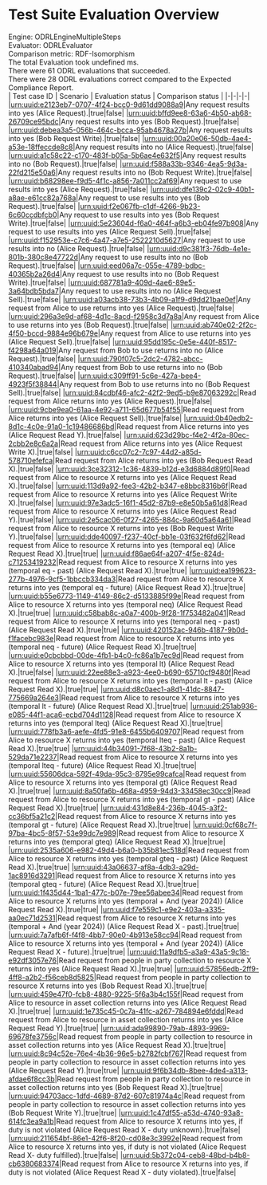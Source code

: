 # Test Suite Evaluation Overview
Engine: ODRLEngineMultipleSteps <br>
Evaluator: ODRLEvaluator <br>
Comparison metric: RDF-Isomorphism <br>
The total Evaluation took undefined ms. <br>
There were 61 ODRL evaluations that succeeded. <br>
There were 28 ODRL evaluations correct compared to the Expected Compliance Report. <br>
| Test case ID | Scenario | Evaluation status | Comparison status |
|-|-|-|-|
|[urn:uuid:e2123eb7-0707-4f24-bcc0-9d61dd9088a9](../test_cases/testcase-001-alice.ttl)|Any request results into yes (Alice Request).|true|false|
|[urn:uuid:bffd9ee8-63a6-4b50-ab68-26709ce95bdc](../test_cases/testcase-002-bob.ttl)|Any request results into yes (Bob Request).|true|false|
|[urn:uuid:debea3a5-056b-464c-bcca-95ab4678a27b](../test_cases/testcase-003-bob-write-y.ttl)|Any request results into yes (Bob Request Write).|true|false|
|[urn:uuid:00a20e06-50db-4ae4-a53e-18ffeccde8c8](../test_cases/testcase-004-alice.ttl)|Any request results into no (Alice Request).|true|false|
|[urn:uuid:a1c58c22-c170-483f-b05a-5b6ae4e632f5](../test_cases/testcase-005-bob.ttl)|Any request results into no (Bob Request).|true|false|
|[urn:uuid:f588a33b-9346-4ea5-9d3a-22fd215e50a6](../test_cases/testcase-006-bob-write-y.ttl)|Any request results into no (Bob Request Write).|true|false|
|[urn:uuid:b68298ee-f9d5-4f1c-a856-7a011cc2af69](../test_cases/testcase-007-alice.ttl)|Any request to use results into yes (Alice Request).|true|false|
|[urn:uuid:dfe139c2-02c9-40b1-a8ae-e61cc82a768a](../test_cases/testcase-008-bob.ttl)|Any request to use results into yes (Bob Request).|true|false|
|[urn:uuid:f2e067fb-c1df-4266-9b23-6c60ccdbfcb0](../test_cases/testcase-009-bob-write-y.ttl)|Any request to use results into yes (Bob Request Write).|true|false|
|[urn:uuid:5e23604d-f6a0-464f-a6b3-eb04fe97b908](../test_cases/testcase-010-alice-sell.ttl)|Any request to use results into yes (Alice Request Sell).|true|false|
|[urn:uuid:f152953e-c7c6-4a47-a7e5-2522210d5627](../test_cases/testcase-011-alice.ttl)|Any request to use results into no (Alice Request).|true|false|
|[urn:uuid:d9c381f3-76db-4e1e-801b-380c8e47722d](../test_cases/testcase-012-bob.ttl)|Any request to use results into no (Bob Request).|true|false|
|[urn:uuid:eed06a7c-055e-4789-bdbc-40365b2a26d4](../test_cases/testcase-013-bob-write-y.ttl)|Any request to use results into no (Bob Request Write).|true|false|
|[urn:uuid:687781a9-409d-4ae6-89e5-3a64bdb5bda7](../test_cases/testcase-014-alice-sell.ttl)|Any request to use results into no (Alice Request Sell).|true|false|
|[urn:uuid:a03acb38-73b3-4b09-a1f9-d9dd21bae0ef](../test_cases/testcase-015-alice.ttl)|Any request from Alice to use returns into yes (Alice Request).|true|false|
|[urn:uuid:296a3e9d-af68-4d1c-8acd-f2958c3d7a8a](../test_cases/testcase-016-bob.ttl)|Any request from Alice to use returns into yes (Bob Request).|true|false|
|[urn:uuid:ab740e02-2f2c-4f50-bccd-9884e96b679e](../test_cases/testcase-017-alice-sell.ttl)|Any request from Alice to use returns into yes (Alice Request Sell).|true|false|
|[urn:uuid:95dd195c-0e5e-440f-8517-f4298a64a019](../test_cases/testcase-018-alice.ttl)|Any request from Bob to use returns into no (Alice Request).|true|false|
|[urn:uuid:790f07c5-2dc2-4782-abcc-410340abad94](../test_cases/testcase-019-bob.ttl)|Any request from Bob to use returns into no (Bob Request).|true|false|
|[urn:uuid:c309ff91-5c6e-427a-bee4-4923f5f38844](../test_cases/testcase-020-bob-sell.ttl)|Any request from Bob to use returns into no (Bob Request Sell).|true|false|
|[urn:uuid:84cdbf46-afc2-42f2-9ed5-b9e87063292c](../test_cases/testcase-021-alice.ttl)|Read request from Alice returns into yes (Alice Request).|true|false|
|[urn:uuid:9cbe9ea0-61aa-4e92-a711-65d677b54f55](../test_cases/testcase-022-alice-sell.ttl)|Read request from Alice returns into yes (Alice Request Sell).|true|false|
|[urn:uuid:0b40edb2-8d1c-4c0e-91a0-1c19486686bd](../test_cases/testcase-023-alice-read-y.ttl)|Read request from Alice returns into yes (Alice Request Read Y).|true|false|
|[urn:uuid:623d29bc-f4e2-4f2a-80ec-2cbb2e8c6a2a](../test_cases/testcase-024-alice-write-x.ttl)|Read request from Alice returns into yes (Alice Request Write X).|true|false|
|[urn:uuid:c6cc07c2-7c97-44d2-a85d-578710efefca](../test_cases/testcase-025-bob-read-x.ttl)|Read request from Alice returns into yes (Bob Request Read X).|true|false|
|[urn:uuid:3ce32312-1c36-4839-b12d-e3d6884d89f0](../test_cases/testcase-026-alice-read-x.ttl)|Read request from Alice to resource X returns into yes (Alice Request Read X).|true|false|
|[urn:uuid:113d9a92-fee3-42b2-b347-e8bbc8316b6f](../test_cases/testcase-027-alice-write-x.ttl)|Read request from Alice to resource X returns into yes (Alice Request Write X).|true|false|
|[urn:uuid:97e3adc5-16f1-45d2-87b9-e8e50b5a61d8](../test_cases/testcase-028-alice-read-y.ttl)|Read request from Alice to resource X returns into yes (Alice Request Read Y).|true|false|
|[urn:uuid:2e5cac06-0f27-4265-884c-9a60d5a64a61](../test_cases/testcase-029-bob-write-y.ttl)|Read request from Alice to resource X returns into yes (Bob Request Write Y).|true|false|
|[urn:uuid:dde40097-f237-40cf-bb1e-03f632f6fd62](../test_cases/testcase-030-alice-read-x.ttl)|Read request from Alice to resource X returns into yes (temporal eq) (Alice Request Read X).|true|true|
|[urn:uuid:f86ae64f-a207-4f5e-824d-c71253419232](../test_cases/testcase-031-alice-read-x-past.ttl)|Read request from Alice to resource X returns into yes (temporal eq - past) (Alice Request Read X).|true|true|
|[urn:uuid:ea199623-277b-4976-9cf5-1bbccb334da3](../test_cases/testcase-032-alice-read-x-future.ttl)|Read request from Alice to resource X returns into yes (temporal eq - future) (Alice Request Read X).|true|true|
|[urn:uuid:b55e6773-1149-4149-86c2-d5133885f99e](../test_cases/testcase-033-alice-read-x.ttl)|Read request from Alice to resource X returns into yes (temporal neq) (Alice Request Read X).|true|true|
|[urn:uuid:c58bab8c-a0a7-400b-9f28-1f753482a041](../test_cases/testcase-034-alice-read-x-past.ttl)|Read request from Alice to resource X returns into yes (temporal neq - past) (Alice Request Read X).|true|true|
|[urn:uuid:420152ac-946b-4187-9b0d-f1facebc983e](../test_cases/testcase-035-alice-read-x-future.ttl)|Read request from Alice to resource X returns into yes (temporal neq - future) (Alice Request Read X).|true|true|
|[urn:uuid:e0cbcbbd-00de-4fb1-b4c0-fc86a1b7ec9d](../test_cases/testcase-036-alice-read-x.ttl)|Read request from Alice to resource X returns into yes (temporal lt) (Alice Request Read X).|true|false|
|[urn:uuid:22ee88e3-a923-4ee0-b690-65710cf9480f](../test_cases/testcase-037-alice-read-x-past.ttl)|Read request from Alice to resource X returns into yes (temporal lt - past) (Alice Request Read X).|true|true|
|[urn:uuid:d8c0aec1-a8d1-41dc-8847-775669a264e3](../test_cases/testcase-038-alice-read-x-future.ttl)|Read request from Alice to resource X returns into yes (temporal lt - future) (Alice Request Read X).|true|true|
|[urn:uuid:251ab936-e085-44f1-aca6-ecbd704d1128](../test_cases/testcase-039-alice-read-x.ttl)|Read request from Alice to resource X returns into yes (temporal lteq) (Alice Request Read X).|true|true|
|[urn:uuid:778fb3a6-aefe-4fd5-91e8-6455b6409707](../test_cases/testcase-040-alice-read-x-past.ttl)|Read request from Alice to resource X returns into yes (temporal lteq - past) (Alice Request Read X).|true|true|
|[urn:uuid:44b34091-7f68-43b2-8a1b-529da71e2237](../test_cases/testcase-041-alice-read-x-future.ttl)|Read request from Alice to resource X returns into yes (temporal lteq - future) (Alice Request Read X).|true|true|
|[urn:uuid:55606dca-592f-49da-95c3-8795e99cafca](../test_cases/testcase-042-alice-read-x.ttl)|Read request from Alice to resource X returns into yes (temporal gt) (Alice Request Read X).|true|true|
|[urn:uuid:8a50fa6b-468a-4959-94d3-33458ec30cc9](../test_cases/testcase-043-alice-read-x-past.ttl)|Read request from Alice to resource X returns into yes (temporal gt - past) (Alice Request Read X).|true|true|
|[urn:uuid:431d8e84-236b-4045-a3f2-cc36bf5a21c2](../test_cases/testcase-044-alice-read-x-future.ttl)|Read request from Alice to resource X returns into yes (temporal gt - future) (Alice Request Read X).|true|true|
|[urn:uuid:0cf68c7f-97ba-4bc5-8f57-53e99dc7e989](../test_cases/testcase-045-alice-read-x.ttl)|Read request from Alice to resource X returns into yes (temporal gteq) (Alice Request Read X).|true|true|
|[urn:uuid:2535a606-e982-49d4-b6a0-b35b81ec518d](../test_cases/testcase-046-alice-read-x-past.ttl)|Read request from Alice to resource X returns into yes (temporal gteq - past) (Alice Request Read X).|true|true|
|[urn:uuid:43a06637-af8a-4db3-a29d-1ac8916d3291](../test_cases/testcase-047-alice-read-x-future.ttl)|Read request from Alice to resource X returns into yes (temporal gteq - future) (Alice Request Read X).|true|true|
|[urn:uuid:1f435d44-1ba1-477c-b07e-79ee56abee34](../test_cases/testcase-048-alice-read-x.ttl)|Read request from Alice to resource X returns into yes (temporal + And (year 2024)) (Alice Request Read X).|true|true|
|[urn:uuid:f7e559c1-e9e2-403a-a335-aa0ec71d2531](../test_cases/testcase-049-alice-read-x-past.ttl)|Read request from Alice to resource X returns into yes (temporal + And (year 2024)) (Alice Request Read X - past).|true|true|
|[urn:uuid:7a7afb6f-f4f8-4bb7-90e0-4b913e58cc94](../test_cases/testcase-050-alice-read-x-future.ttl)|Read request from Alice to resource X returns into yes (temporal + And (year 2024)) (Alice Request Read X - future).|true|true|
|[urn:uuid:11a9dfb5-a3a9-43a5-9c18-e92df3057e76](../test_cases/testcase-051-alice.ttl)|Read request from people in party collection to resource X returns into yes (Alice Request Read X).|true|true|
|[urn:uuid:57856edb-2ff9-4ff8-a2b2-f56ceb8d5825](../test_cases/testcase-052-bob-read-x.ttl)|Read request from people in party collection to resource X returns into yes (Bob Request Read X).|true|true|
|[urn:uuid:459e47f0-fcb8-4880-9225-5f6a3b4c155f](../test_cases/testcase-053-alice-read-x.ttl)|Read request from Alice to resource in asset collection returns into yes (Alice Request Read X).|true|true|
|[urn:uuid:1e735c45-0c7a-41fc-a267-784894e6fddd](../test_cases/testcase-054-alice-read-y.ttl)|Read request from Alice to resource in asset collection returns into yes (Alice Request Read Y).|true|true|
|[urn:uuid:ada99890-79ab-4893-9969-69678fe3756c](../test_cases/testcase-055-alice-read-x.ttl)|Read request from people in party collection to resource in asset collection returns into yes (Alice Request Read X).|true|true|
|[urn:uuid:8c94c52e-76e4-4b36-96e5-b2782fcbf767](../test_cases/testcase-056-alice-read-y.ttl)|Read request from people in party collection to resource in asset collection returns into yes (Alice Request Read Y).|true|true|
|[urn:uuid:9f6b34db-8bee-4de4-a313-afdae6f8cc3b](../test_cases/testcase-057-bob-read-x.ttl)|Read request from people in party collection to resource in asset collection returns into yes (Bob Request Read X).|true|true|
|[urn:uuid:94703acc-1dfd-4689-87d2-607c81974a4c](../test_cases/testcase-058-bob-write-y.ttl)|Read request from people in party collection to resource in asset collection returns into yes (Bob Request Write Y).|true|true|
|[urn:uuid:1c47df55-a53d-4740-93a8-614fc3ea9a1b](../test_cases/testcase-059-nonset.ttl)|Read request from Alice to resource X returns into yes, if duty is not violated (Alice Request Read X - duty unknown).|true|false|
|[urn:uuid:211654bf-86e1-42f6-8f20-cd08e3c3992e](../test_cases/testcase-060-fulfilled.ttl)|Read request from Alice to resource X returns into yes, if duty is not violated (Alice Request Read X- duty fulfilled).|true|false|
|[urn:uuid:5b372c04-ceb8-48bd-b4b8-cb6380683374](../test_cases/testcase-061-violated.ttl)|Read request from Alice to resource X returns into yes, if duty is not violated (Alice Request Read X - duty violated).|true|false|
